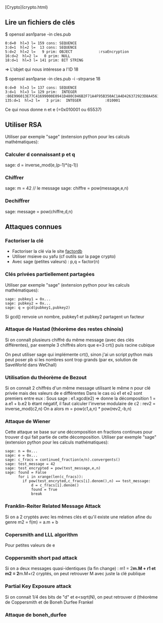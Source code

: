 <head>
  <meta http-equiv="content-type" content="text/html; charset=utf-8" />
</head>
[Crypto](crypto.html)

## Lire un fichiers de clés
$ openssl asn1parse -in cles.pub 

    0:d=0  hl=3 l= 159 cons: SEQUENCE          
    3:d=1  hl=2 l=  13 cons: SEQUENCE          
    5:d=2  hl=2 l=   9 prim: OBJECT            :rsaEncryption
    16:d=2  hl=2 l=   0 prim: NULL              
    18:d=1  hl=3 l= 141 prim: BIT STRING 
=> L'objet qui nous intéresse a l'ID 18
   
$ openssl asn1parse -in cles.pub -i -strparse 18

    0:d=0  hl=3 l= 137 cons: SEQUENCE          
    3:d=1  hl=3 l= 129 prim:  INTEGER           :86E996013E77C41699000E0941D480C046B2F71A4F95B350AC1A4D426372923D8A4561D96FBFB0240595907201AD3225CF6EDED7DE02D91C386FFAC280B72D0F95CAE71F42EBE0D3EDAEACE7CEA3195FA32C1C6080D90EF853D06DD4572C92B9F8310BBC0C635A5E26952511751030A6590816554E763031BCBB31E3F119C65F
    135:d=1  hl=2 l=   3 prim:  INTEGER           :010001

  Ce qui nous donne n et e (=0x010001 ou 65537)

## Utiliser RSA
Utiliser par exemple "sage" (extension python pour les calculs mathématiques):

### Calculer d connaissant p et q
sage: d = inverse_mod(e,(p-1)*(q-1))

### Chiffrer
sage: m = 42 // le message
sage: chiffre = pow(message,e,n)

### Dechiffrer
sage: message = pow(chiffre,d,n)

## Attaques connues

### Factoriser la clé
- Factoriser la clé via le site [factordb](http://factordb.com/)
- Utiliser msieve ou yafu (cf outils sur la page crypto)
- Avec sage (petites valeurs) : p,q = factor(n)

### Clés privées partiellement partagées

Utiliser par exemple "sage" (extension python pour les calculs mathématiques):

    sage: pubkey1 = 0x...
    sage: pubkey2 = 0x...
    sage: q = gcd(pubkey1,pubkey2)
Si gcd() renvoie un nombre, pubkey1 et pubkey2 partagent un facteur

### Attaque de Hastad (théorème des restes chinois)
Si on connaît plusieurs chiffré du même message (avec des clés différentes), par exemple 3 chiffrés alors que e=3
crt() puis racine cubique

On peut utiliser sage qui implémente crt(), sinon j'ai un script python mais peut poser pb si les nombres sont trop grands (par ex, solution de SaveWorld dans WeChall)

### Utilisation du théorème de Bezout

Si on connait 2 chiffrés d'un même message utilisant le même n pour clé privée mais des valeurs de e différentes
Dans le cas où e1 et e2 sont premiers entre eux :
Sous sage : e1.xgcd(e2) => donne la décomposition 1 = a.e1 + b.e2
b étant négatif, il faut calculer l'inverse modulaire de c2 : rev2 = inverse_mod(c2,n)
On a alors m = pow(c1,a,n) * pow(rev2,-b,n)

### Attaque de Wiener
Cette attaque se base sur une décomposition en fractions continues pour trouver d qui fait partie de cette décomposition.
Utiliser par exemple "sage" (extension python pour les calculs mathématiques):

    sage: n = 0x...
    sage: e = 0x...
    sage: c_fracs = continued_fraction(e/n).convergents()
    sage: test_message = 42
    sage: test_encrypted = pow(test_message,e,n)
    sage: found = False
          for i in xrange(len(c_fracs)):
            if pow(test_encryted,c_fracs[i].denom(),n) == test_message:
                d = c_fracs[i].denom()
                found = True
                break

                
### Franklin-Reiter Related Message Attack
Si on a 2 cryptés avec les mêmes clés et qu'il existe une relation afine du genre m2 = f(m) = a.m + b
                
### Copersmith and LLL algorithm
Pour petites valeurs de e
                
### Coppersmith short pad attack
Si on a deux messages quasi-identiques (la fin change) : m1 = 2**m.M + r1 et m2 = 2**m.M+r2 cryptés, on peut retrouver M avec juste la clé publique
    
### Partial Key Exposure attack
Si on connait 1/4 des bits de "d" et e<sqrt(N), on peut retrouver d (théorème de Coppersmith et de Boneh Durfee Frankel

   
### Attaque de boneh_durfee

